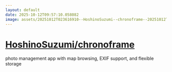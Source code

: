 ```yaml
---
layout: default
date: 2025-10-12T09:57:10.058082
image: assets/20251012T023616910--HoshinoSuzumi--chronoframe--20251012T024055977--cropped.png
---
```


# [HoshinoSuzumi/chronoframe](https://github.com/HoshinoSuzumi/chronoframe)

photo management app with map browsing, EXIF support, and flexible storage
